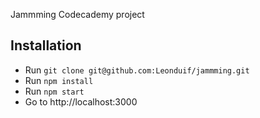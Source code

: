 Jammming Codecademy project

## Installation
- Run `git clone git@github.com:Leonduif/jammming.git`
- Run `npm install`
- Run `npm start`
- Go to http://localhost:3000